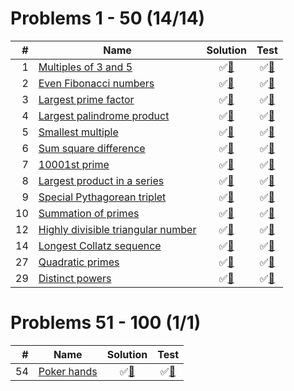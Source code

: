 # Problems 1 - 50 (14/14)

|  # | Name                                     | Solution                       | Test                        |
|---:|------------------------------------------|:------------------------------:|:---------------------------:|
|  1 | [Multiples of 3 and 5][1]                | &#9989;[&#128190;][1solution]  | &#9989;[&#128190;][1tests]  |
|  2 | [Even Fibonacci numbers][2]              | &#9989;[&#128190;][2solution]  | &#9989;[&#128190;][2tests]  |
|  3 | [Largest prime factor][3]                | &#9989;[&#128190;][3solution]  | &#9989;[&#128190;][3tests]  |
|  4 | [Largest palindrome product][4]          | &#9989;[&#128190;][4solution]  | &#9989;[&#128190;][4tests]  |
|  5 | [Smallest multiple][5]                   | &#9989;[&#128190;][5solution]  | &#9989;[&#128190;][5tests]  |
|  6 | [Sum square difference][6]               | &#9989;[&#128190;][6solution]  | &#9989;[&#128190;][6tests]  |
|  7 | [10001st prime][7]                       | &#9989;[&#128190;][7solution]  | &#9989;[&#128190;][7tests]  |
|  8 | [Largest product in a series][8]         | &#9989;[&#128190;][8solution]  | &#9989;[&#128190;][8tests]  |
|  9 | [Special Pythagorean triplet][9]         | &#9989;[&#128190;][9solution]  | &#9989;[&#128190;][9tests]  |
| 10 | [Summation of primes][10]                | &#9989;[&#128190;][10solution] | &#9989;[&#128190;][10tests] |
| 12 | [Highly divisible triangular number][12] | &#9989;[&#128190;][12solution] | &#9989;[&#128190;][12tests] |
| 14 | [Longest Collatz sequence][14]           | &#9989;[&#128190;][14solution] | &#9989;[&#128190;][14tests] |
| 27 | [Quadratic primes][27]                   | &#9989;[&#128190;][27solution] | &#9989;[&#128190;][27tests] |
| 29 | [Distinct powers][29]                    | &#9989;[&#128190;][29solution] | &#9989;[&#128190;][29tests] |

[1]: https://projecteuler.net/problem=1
[2]: https://projecteuler.net/problem=2
[3]: https://projecteuler.net/problem=3
[4]: https://projecteuler.net/problem=4
[5]: https://projecteuler.net/problem=5
[6]: https://projecteuler.net/problem=6
[7]: https://projecteuler.net/problem=7
[8]: https://projecteuler.net/problem=8
[9]: https://projecteuler.net/problem=9
[10]: https://projecteuler.net/problem=10
[12]: https://projecteuler.net/problem=12
[14]: https://projecteuler.net/problem=14
[27]: https://projecteuler.net/problem=27
[29]: https://projecteuler.net/problem=29

[1solution]: src/main/java/org/ck/projecteuler/solutions/problem001/Problem.java
[2solution]: src/main/java/org/ck/projecteuler/solutions/problem002/Problem.java
[3solution]: src/main/java/org/ck/projecteuler/solutions/problem003/Problem.java
[4solution]: src/main/java/org/ck/projecteuler/solutions/problem004/Problem.java
[5solution]: src/main/java/org/ck/projecteuler/solutions/problem005/Problem.java
[6solution]: src/main/java/org/ck/projecteuler/solutions/problem006/Problem.java
[7solution]: src/main/java/org/ck/projecteuler/solutions/problem007/Problem.java
[8solution]: src/main/java/org/ck/projecteuler/solutions/problem008/Problem.java
[9solution]: src/main/java/org/ck/projecteuler/solutions/problem009/Problem.java
[10solution]: src/main/java/org/ck/projecteuler/solutions/problem010/Problem.java
[12solution]: src/main/java/org/ck/projecteuler/solutions/problem012/Problem.java
[14solution]: src/main/java/org/ck/projecteuler/solutions/problem014/Problem.java
[27solution]: src/main/java/org/ck/projecteuler/solutions/problem027/Problem.java
[29solution]: src/main/java/org/ck/projecteuler/solutions/problem029/Problem.java

[1tests]: src/test/java/org/ck/projecteuler/solutions/problem001/ProblemTest.java
[2tests]: src/test/java/org/ck/projecteuler/solutions/problem002/ProblemTest.java
[3tests]: src/test/java/org/ck/projecteuler/solutions/problem003/ProblemTest.java
[4tests]: src/test/java/org/ck/projecteuler/solutions/problem004/ProblemTest.java
[5tests]: src/test/java/org/ck/projecteuler/solutions/problem005/ProblemTest.java
[6tests]: src/test/java/org/ck/projecteuler/solutions/problem006/ProblemTest.java
[7tests]: src/test/java/org/ck/projecteuler/solutions/problem007/ProblemTest.java
[8tests]: src/test/java/org/ck/projecteuler/solutions/problem008/ProblemTest.java
[9tests]: src/test/java/org/ck/projecteuler/solutions/problem009/ProblemTest.java
[10tests]: src/test/java/org/ck/projecteuler/solutions/problem010/ProblemTest.java
[12tests]: src/test/java/org/ck/projecteuler/solutions/problem012/ProblemTest.java
[14tests]: src/test/java/org/ck/projecteuler/solutions/problem014/ProblemTest.java
[27tests]: src/test/java/org/ck/projecteuler/solutions/problem027/ProblemTest.java
[29tests]: src/test/java/org/ck/projecteuler/solutions/problem029/ProblemTest.java

# Problems 51 - 100 (1/1)

|  # | Name              | Solution                       | Test                        |
|---:|-------------------|:------------------------------:|:---------------------------:|
| 54 | [Poker hands][54] | &#9989;[&#128190;][54solution] | &#9989;[&#128190;][54tests] |

[54]: https://projecteuler.net/problem=54

[54solution]: src/main/java/org/ck/projecteuler/solutions/problem054/Problem.java

[54tests]: src/test/java/org/ck/projecteuler/solutions/problem054/ProblemTest.java

